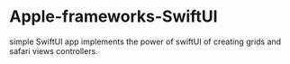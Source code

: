 # Apple-frameworks-SwiftUI
simple SwiftUI app implements the power of swiftUI of creating grids and safari views controllers.
